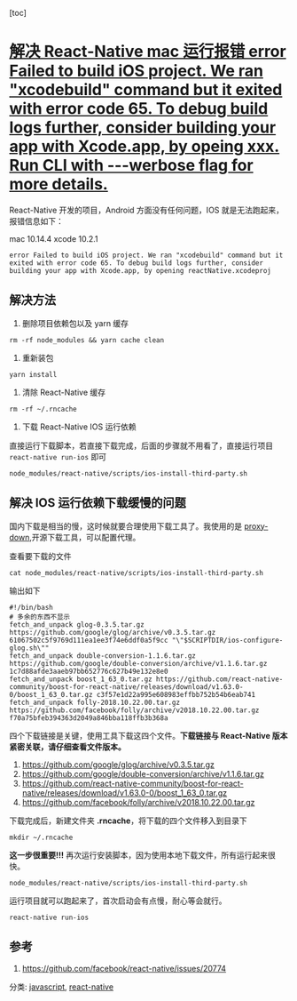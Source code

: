 [toc]

# [解决 React-Native mac 运行报错 error Failed to build iOS project. We ran "xcodebuild" command but it exited with error code 65. To debug build logs further, consider building your app with Xcode.app, by opeing xxx. Run CLI with ---werbose flag for more details.](https://www.cnblogs.com/stevexu/p/10745769.html)

React-Native 开发的项目，Android 方面没有任何问题，IOS 就是无法跑起来，报错信息如下：

mac 10.14.4 xcode 10.2.1

```
error Failed to build iOS project. We ran "xcodebuild" command but it exited with error code 65. To debug build logs further, consider building your app with Xcode.app, by opening reactNative.xcodeproj
```

## 解决方法

1. 删除项目依赖包以及 yarn 缓存

```
rm -rf node_modules && yarn cache clean
```

1. 重新装包

```
yarn install
```

1. 清除 React-Native 缓存

```
rm -rf ~/.rncache
```

1. 下载 React-Native IOS 运行依赖

直接运行下载脚本，若直接下载完成，后面的步骤就不用看了，直接运行项目 `react-native run-ios` 即可

```
node_modules/react-native/scripts/ios-install-third-party.sh
```

## 解决 IOS 运行依赖下载缓慢的问题

国内下载是相当的慢，这时候就要合理使用下载工具了。我使用的是 [proxy-down](https://github.com/proxyee-down-org/proxyee-down),开源下载工具，可以配置代理。

查看要下载的文件

```
cat node_modules/react-native/scripts/ios-install-third-party.sh
```

输出如下

```
#!/bin/bash
# 多余的东西不显示
fetch_and_unpack glog-0.3.5.tar.gz https://github.com/google/glog/archive/v0.3.5.tar.gz 61067502c5f9769d111ea1ee3f74e6ddf0a5f9cc "\"$SCRIPTDIR/ios-configure-glog.sh\""
fetch_and_unpack double-conversion-1.1.6.tar.gz https://github.com/google/double-conversion/archive/v1.1.6.tar.gz 1c7d88afde3aaeb97bb652776c627b49e132e8e0
fetch_and_unpack boost_1_63_0.tar.gz https://github.com/react-native-community/boost-for-react-native/releases/download/v1.63.0-0/boost_1_63_0.tar.gz c3f57e1d22a995e608983effbb752b54b6eab741
fetch_and_unpack folly-2018.10.22.00.tar.gz https://github.com/facebook/folly/archive/v2018.10.22.00.tar.gz f70a75bfeb394363d2049a846bba118ffb3b368a
```

四个下载链接是关键，使用工具下载这四个文件。**下载链接与 React-Native 版本紧密关联，请仔细查看文件版本。**

1. https://github.com/google/glog/archive/v0.3.5.tar.gz
2. https://github.com/google/double-conversion/archive/v1.1.6.tar.gz
3. https://github.com/react-native-community/boost-for-react-native/releases/download/v1.63.0-0/boost_1_63_0.tar.gz
4. https://github.com/facebook/folly/archive/v2018.10.22.00.tar.gz

下载完成后，新建文件夹 **.rncache**，将下载的四个文件移入到目录下

```
mkdir ~/.rncache
```
**这一步很重要!!!**
再次运行安装脚本，因为使用本地下载文件，所有运行起来很快。

```
node_modules/react-native/scripts/ios-install-third-party.sh
```

运行项目就可以跑起来了，首次启动会有点慢，耐心等会就行。

```
react-native run-ios
```

## 参考

1. https://github.com/facebook/react-native/issues/20774

分类: [javascript](https://www.cnblogs.com/stevexu/category/1037536.html), [react-native](https://www.cnblogs.com/stevexu/category/1449003.html)